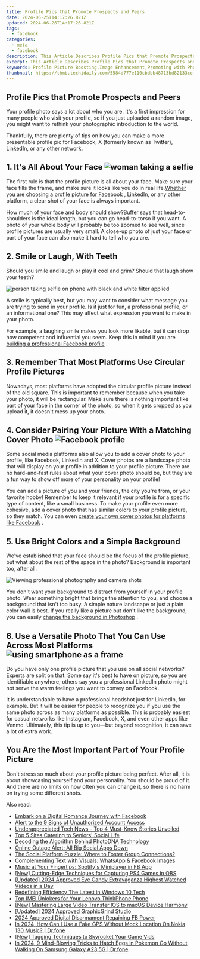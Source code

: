 ```yaml
---
title: Profile Pics that Promote Prospects and Peers
date: 2024-06-25T14:17:26.821Z
updated: 2024-06-26T14:17:26.821Z
tags:
  - facebook
categories:
  - meta
  - facebook
description: This Article Describes Profile Pics that Promote Prospects and Peers
excerpt: This Article Describes Profile Pics that Promote Prospects and Peers
keywords: Profile Picture Boosting,Image Enhancement,Promoting with Photos,Engaging Imagery,Networking Visuals,Peer Image Strategy,Prospects Portraits
thumbnail: https://thmb.techidaily.com/5584d777e110cbdbb48713bd82133ccfd2417ed4baa291781cd47c73ffc42e1f.jpeg
---
```


## Profile Pics that Promote Prospects and Peers

 Your profile photo says a lot about who you are. It's a first impression for many people who visit your profile, so if you just uploaded a random image, you might want to rethink your photographic introduction to the world.

 Thankfully, there are plenty of tips on how you can make a more presentable profile pic for Facebook, X (formerly known as Twitter), LinkedIn, or any other network.

## 1\. It's All About Your Face ![woman taking a selfie](https://static1.makeuseofimages.com/wordpress/wp-content/uploads/2023/04/woman-taking-a-selfie.jpg)

 The first rule is that the profile picture is all about your face. Make sure your face fills the frame, and make sure it looks like you do in real life.[Whether you are choosing a profile picture for Facebook](https://www.makeuseof.com/how-to-choose-the-facebook-profile-picture/) , LinkedIn, or any other platform, a clear shot of your face is always important.

 How much of your face and body should show?[Buffer](https://blog.bufferapp.com/best-profile-picture-science-research-psychology) says that head-to-shoulders is the ideal length, but you can go head-to-torso if you want. A photo of your whole body will probably be too zoomed to see well, since profile pictures are usually very small. A close-up photo of just your face or part of your face can also make it hard to tell who you are.

## 2\. Smile or Laugh, With Teeth

 Should you smile and laugh or play it cool and grim? Should that laugh show your teeth?

![person taking selfie on phone with black and white filter applied](https://static1.makeuseofimages.com/wordpress/wp-content/uploads/2023/02/black-white-selfie.jpg)

 A smile is typically best, but you may want to consider what message you are trying to send in your profile. Is it just for fun, a professional profile, or an informational one? This may affect what expression you want to make in your photo.

 For example, a laughing smile makes you look more likable, but it can drop how competent and influential you seem. Keep this in mind if you are [building a professional Facebook profile](https://www.makeuseof.com/tag/manage-facebook-profile-like-professional-weekly-facebook-tips/) .

## 3\. Remember That Most Platforms Use Circular Profile Pictures

 Nowadays, most platforms have adopted the circular profile picture instead of the old square. This is important to remember because when you take your photo, it will be rectangular. Make sure there is nothing important like part of your face in the corner of the photo, so when it gets cropped as you upload it, it doesn't mess up your photo.

## 4\. Consider Pairing Your Picture With a Matching Cover Photo ![Facebook profile](https://static1.makeuseofimages.com/wordpress/wp-content/uploads/2023/08/screenshot-2023-08-13-at-10-00-29-pm.png)

 Some social media platforms also allow you to add a cover photo to your profile, like Facebook, LinkedIn and X. Cover photos are a landscape photo that will display on your profile in addition to your profile picture. There are no hard-and-fast rules about what your cover photo should be, but they are a fun way to show off more of your personality on your profile!

 You can add a picture of you and your friends, the city you're from, or your favorite hobby! Remember to keep it relevant if your profile is for a specific type of content, like a small business. To make your profile even more cohesive, add a cover photo that has similar colors to your profile picture, so they match. You can even [create your own cover photos for platforms like Facebook](https://www.makeuseof.com/tag/how-to-create-amazing-facebook-cover-pictures-for-your-timeline/) .

## 5\. Use Bright Colors and a Simple Background

 We've established that your face should be the focus of the profile picture, but what about the rest of the space in the photo? Background is important too, after all.

![Viewing professional photography and camera shots](https://static1.makeuseofimages.com/wordpress/wp-content/uploads/2022/04/Professional-headshots.jpg)

 You don't want your background to distract from yourself in your profile photo. Wear something bright that brings the attention to you, and choose a background that isn't too busy. A simple nature landscape or just a plain color wall is best. If you really like a picture but don't like the background, you can easily [change the background in Photoshop](https://www.makeuseof.com/tag/how-to-change-the-background-of-a-photo-in-photoshop/) .

## 6\. Use a Versatile Photo That You Can Use Across Most Platforms ![using smartphone as a frame](https://static1.makeuseofimages.com/wordpress/wp-content/uploads/2023/03/smartphone-as-a-frame.jpg)

 Do you have only one profile picture that you use on all social networks? Experts are split on that. Some say it's best to have on picture, so you are identifiable anywhere; others say you a professional LinkedIn photo might not serve the warm feelings you want to convey on Facebook.

 It is understandable to have a professional headshot just for LinkedIn, for example. But it will be easier for people to recognize you if you use the same photo across as many platforms as possible. This is probably easiest for casual networks like Instagram, Facebook, X, and even other apps like Venmo. Ultimately, this tip is up to you—but beyond recognition, it can save a lot of extra work.

## You Are the Most Important Part of Your Profile Picture

 Don't stress so much about your profile picture being perfect. After all, it is about showcasing yourself and your personality. You should be proud of it. And there are no limits on how often you can change it, so there is no harm on trying some different shots.


<ins class="adsbygoogle"
     style="display:block"
     data-ad-format="autorelaxed"
     data-ad-client="ca-pub-7571918770474297"
     data-ad-slot="1223367746"></ins>



<ins class="adsbygoogle"
     style="display:block"
     data-ad-client="ca-pub-7571918770474297"
     data-ad-slot="8358498916"
     data-ad-format="auto"
     data-full-width-responsive="true"></ins>

<span class="atpl-alsoreadstyle">Also read:</span>
<div><ul>
<li><a href="https://facebook.techidaily.com/embark-on-a-digital-romance-journey-with-facebook/"><u>Embark on a Digital Romance Journey with Facebook</u></a></li>
<li><a href="https://facebook.techidaily.com/alert-to-the-9-signs-of-unauthorized-account-access/"><u>Alert to the 9 Signs of Unauthorized Account Access</u></a></li>
<li><a href="https://facebook.techidaily.com/underappreciated-tech-news-top-4-must-know-stories-unveiled/"><u>Underappreciated Tech News - Top 4 Must-Know Stories Unveiled</u></a></li>
<li><a href="https://facebook.techidaily.com/top-5-sites-catering-to-seniors-social-life/"><u>Top 5 Sites Catering to Seniors' Social Life</u></a></li>
<li><a href="https://facebook.techidaily.com/decoding-the-algorithm-behind-photodna-technology/"><u>Decoding the Algorithm Behind PhotoDNA Technology</u></a></li>
<li><a href="https://facebook.techidaily.com/online-outage-alert-all-big-social-apps-down/"><u>Online Outage Alert: All Big Social Apps Down</u></a></li>
<li><a href="https://facebook.techidaily.com/the-social-platform-puzzle-where-to-foster-group-connections/"><u>The Social Platform Puzzle: Where to Foster Group Connections?</u></a></li>
<li><a href="https://facebook.techidaily.com/complementing-text-with-visuals-whatsapp-and-facebook-images/"><u>Complementing Text with Visuals: WhatsApp & Facebook Images</u></a></li>
<li><a href="https://facebook.techidaily.com/music-at-your-fingertips-spotifys-miniplayer-in-fb-app/"><u>Music at Your Fingertips: Spotify's Miniplayer in FB App</u></a></li>
<li><a href="https://screen-activity-recording.techidaily.com/new-cutting-edge-techniques-for-capturing-ps4-games-in-obs/"><u>[New] Cutting-Edge Techniques for Capturing PS4 Games in OBS</u></a></li>
<li><a href="https://facebook-video-share.techidaily.com/updated-2024-approved-eye-candy-extravaganza-highest-watched-videos-in-a-day/"><u>[Updated] 2024 Approved  Eye Candy Extravaganza  Highest Watched Videos in a Day</u></a></li>
<li><a href="https://extra-hints.techidaily.com/redefining-efficiency-the-latest-in-windows-10-tech/"><u>Redefining Efficiency  The Latest in Windows 10 Tech</u></a></li>
<li><a href="https://sim-unlock.techidaily.com/top-imei-unlokers-for-your-lenovo-thinkphone-phone-by-drfone-android/"><u>Top IMEI Unlokers for Your Lenovo ThinkPhone Phone</u></a></li>
<li><a href="https://extra-guidance.techidaily.com/new-mastering-large-video-transfer-ios-to-macos-device-harmony/"><u>[New] Mastering Large Video Transfer  IOS to macOS Device Harmony</u></a></li>
<li><a href="https://eaxpv-info.techidaily.com/updated-2024-approved-graphicgrind-studio/"><u>[Updated] 2024 Approved  GraphicGrind Studio</u></a></li>
<li><a href="https://facebook-video-files.techidaily.com/2024-approved-digital-disarmament-regaining-fb-power/"><u>2024 Approved  Digital Disarmament  Regaining FB Power</u></a></li>
<li><a href="https://review-topics.techidaily.com/in-2024-how-can-i-use-a-fake-gps-without-mock-location-on-nokia-130-music-drfone-by-drfone-virtual-android/"><u>In 2024, How Can I Use a Fake GPS Without Mock Location On Nokia 130 Music? | Dr.fone</u></a></li>
<li><a href="https://facebook-record-videos.techidaily.com/new-tagging-techniques-to-skyrocket-your-game-vids/"><u>[New] Tagging Techniques to Skyrocket Your Game Vids</u></a></li>
<li><a href="https://android-pokemon-go.techidaily.com/in-2024-9-mind-blowing-tricks-to-hatch-eggs-in-pokemon-go-without-walking-on-samsung-galaxy-a23-5g-drfone-by-drfone-virtual-android/"><u>In 2024, 9 Mind-Blowing Tricks to Hatch Eggs in Pokemon Go Without Walking On Samsung Galaxy A23 5G | Dr.fone</u></a></li>
</ul></div>
